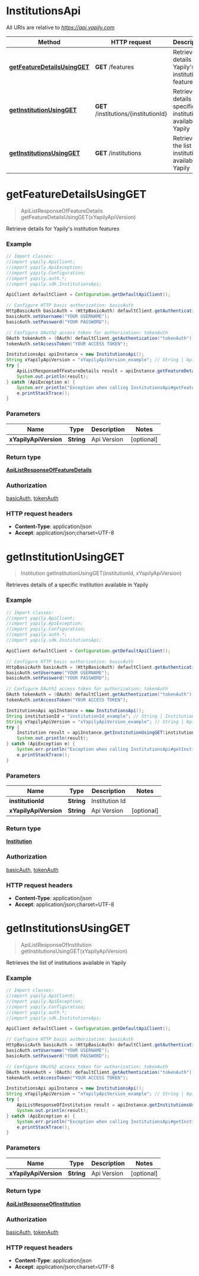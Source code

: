 # InstitutionsApi

All URIs are relative to *https://api.yapily.com*

Method | HTTP request | Description
------------- | ------------- | -------------
[**getFeatureDetailsUsingGET**](InstitutionsApi.md#getFeatureDetailsUsingGET) | **GET** /features | Retrieve details for Yapily&#39;s institution features
[**getInstitutionUsingGET**](InstitutionsApi.md#getInstitutionUsingGET) | **GET** /institutions/{institutionId} | Retrieves details of a specific institution available in Yapily
[**getInstitutionsUsingGET**](InstitutionsApi.md#getInstitutionsUsingGET) | **GET** /institutions | Retrieves the list of institutions available in Yapily


<a name="getFeatureDetailsUsingGET"></a>
# **getFeatureDetailsUsingGET**
> ApiListResponseOfFeatureDetails getFeatureDetailsUsingGET(xYapilyApiVersion)

Retrieve details for Yapily&#39;s institution features

### Example
```java
// Import classes:
//import yapily.ApiClient;
//import yapily.ApiException;
//import yapily.Configuration;
//import yapily.auth.*;
//import yapily.sdk.InstitutionsApi;

ApiClient defaultClient = Configuration.getDefaultApiClient();

// Configure HTTP basic authorization: basicAuth
HttpBasicAuth basicAuth = (HttpBasicAuth) defaultClient.getAuthentication("basicAuth");
basicAuth.setUsername("YOUR USERNAME");
basicAuth.setPassword("YOUR PASSWORD");

// Configure OAuth2 access token for authorization: tokenAuth
OAuth tokenAuth = (OAuth) defaultClient.getAuthentication("tokenAuth");
tokenAuth.setAccessToken("YOUR ACCESS TOKEN");

InstitutionsApi apiInstance = new InstitutionsApi();
String xYapilyApiVersion = "xYapilyApiVersion_example"; // String | Api Version
try {
    ApiListResponseOfFeatureDetails result = apiInstance.getFeatureDetailsUsingGET(xYapilyApiVersion);
    System.out.println(result);
} catch (ApiException e) {
    System.err.println("Exception when calling InstitutionsApi#getFeatureDetailsUsingGET");
    e.printStackTrace();
}
```

### Parameters

Name | Type | Description  | Notes
------------- | ------------- | ------------- | -------------
 **xYapilyApiVersion** | **String**| Api Version | [optional]

### Return type

[**ApiListResponseOfFeatureDetails**](ApiListResponseOfFeatureDetails.md)

### Authorization

[basicAuth](../README.md#basicAuth), [tokenAuth](../README.md#tokenAuth)

### HTTP request headers

 - **Content-Type**: application/json
 - **Accept**: application/json;charset=UTF-8

<a name="getInstitutionUsingGET"></a>
# **getInstitutionUsingGET**
> Institution getInstitutionUsingGET(institutionId, xYapilyApiVersion)

Retrieves details of a specific institution available in Yapily

### Example
```java
// Import classes:
//import yapily.ApiClient;
//import yapily.ApiException;
//import yapily.Configuration;
//import yapily.auth.*;
//import yapily.sdk.InstitutionsApi;

ApiClient defaultClient = Configuration.getDefaultApiClient();

// Configure HTTP basic authorization: basicAuth
HttpBasicAuth basicAuth = (HttpBasicAuth) defaultClient.getAuthentication("basicAuth");
basicAuth.setUsername("YOUR USERNAME");
basicAuth.setPassword("YOUR PASSWORD");

// Configure OAuth2 access token for authorization: tokenAuth
OAuth tokenAuth = (OAuth) defaultClient.getAuthentication("tokenAuth");
tokenAuth.setAccessToken("YOUR ACCESS TOKEN");

InstitutionsApi apiInstance = new InstitutionsApi();
String institutionId = "institutionId_example"; // String | Institution Id
String xYapilyApiVersion = "xYapilyApiVersion_example"; // String | Api Version
try {
    Institution result = apiInstance.getInstitutionUsingGET(institutionId, xYapilyApiVersion);
    System.out.println(result);
} catch (ApiException e) {
    System.err.println("Exception when calling InstitutionsApi#getInstitutionUsingGET");
    e.printStackTrace();
}
```

### Parameters

Name | Type | Description  | Notes
------------- | ------------- | ------------- | -------------
 **institutionId** | **String**| Institution Id |
 **xYapilyApiVersion** | **String**| Api Version | [optional]

### Return type

[**Institution**](Institution.md)

### Authorization

[basicAuth](../README.md#basicAuth), [tokenAuth](../README.md#tokenAuth)

### HTTP request headers

 - **Content-Type**: application/json
 - **Accept**: application/json;charset=UTF-8

<a name="getInstitutionsUsingGET"></a>
# **getInstitutionsUsingGET**
> ApiListResponseOfInstitution getInstitutionsUsingGET(xYapilyApiVersion)

Retrieves the list of institutions available in Yapily

### Example
```java
// Import classes:
//import yapily.ApiClient;
//import yapily.ApiException;
//import yapily.Configuration;
//import yapily.auth.*;
//import yapily.sdk.InstitutionsApi;

ApiClient defaultClient = Configuration.getDefaultApiClient();

// Configure HTTP basic authorization: basicAuth
HttpBasicAuth basicAuth = (HttpBasicAuth) defaultClient.getAuthentication("basicAuth");
basicAuth.setUsername("YOUR USERNAME");
basicAuth.setPassword("YOUR PASSWORD");

// Configure OAuth2 access token for authorization: tokenAuth
OAuth tokenAuth = (OAuth) defaultClient.getAuthentication("tokenAuth");
tokenAuth.setAccessToken("YOUR ACCESS TOKEN");

InstitutionsApi apiInstance = new InstitutionsApi();
String xYapilyApiVersion = "xYapilyApiVersion_example"; // String | Api Version
try {
    ApiListResponseOfInstitution result = apiInstance.getInstitutionsUsingGET(xYapilyApiVersion);
    System.out.println(result);
} catch (ApiException e) {
    System.err.println("Exception when calling InstitutionsApi#getInstitutionsUsingGET");
    e.printStackTrace();
}
```

### Parameters

Name | Type | Description  | Notes
------------- | ------------- | ------------- | -------------
 **xYapilyApiVersion** | **String**| Api Version | [optional]

### Return type

[**ApiListResponseOfInstitution**](ApiListResponseOfInstitution.md)

### Authorization

[basicAuth](../README.md#basicAuth), [tokenAuth](../README.md#tokenAuth)

### HTTP request headers

 - **Content-Type**: application/json
 - **Accept**: application/json;charset=UTF-8

